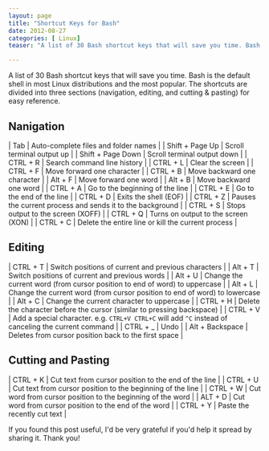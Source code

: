 ```yaml
---
layout: page
title: "Shortcut Keys for Bash"
date: 2012-08-27
categories: [ Linux]
teaser: "A list of 30 Bash shortcut keys that will save you time. Bash is the default shell in most Linux distributions and the most popular. The shortcuts are divided into 3 sections (navigation, editing and"

---
```

A list of 30 Bash shortcut keys that will save you time. Bash is the default shell in most Linux distributions and the most popular. The shortcuts are divided into three sections (navigation, editing, and cutting & pasting) for easy reference.

## Nanigation


| Tab   | Auto-complete files and folder names |
|   Shift + Page Up   | Scroll terminal output up |
|   Shift + Page Down   | Scroll terminal output down |
|   CTRL + R   | Search command line history |
|   CTRL + L   | Clear the screen |
|   CTRL + F   | Move forward one character |
|   CTRL + B   | Move backward one character |
|   Alt + F   | Move forward one word |
|   Alt + B   | Move backward one word |
|   CTRL + A   | Go to the beginning of the line |
|   CTRL + E   | Go to the end of the line |
|   CTRL + D   | Exits the shell (EOF) |
|   CTRL + Z   | Pauses the current process and sends it to the background |
|   CTRL + S   | Stops output to the screen (XOFF) |
|   CTRL + Q   | Turns on output to the screen (XON) |
|   CTRL + C   | Delete the entire line or kill the current process |

## Editing


|   CTRL + T   | Switch positions of current and previous characters |
|   Alt + T   | Switch positions of current and previous words |
|   Alt + U   | Change the current word (from cursor position to end of word) to uppercase |
|   Alt + L   | Change the current word (from cursor position to end of word) to lowercase |
|   Alt + C   | Change the current character to uppercase |
|   CTRL + H   | Delete the character before the cursor (similar to pressing backspace) |
|   CTRL + V   | Add a special character. e.g. `CTRL+V CTRL+C` will add `^C` instead of canceling the current command |
|   CTRL + _   | Undo |
|   Alt + Backspace   | Deletes from cursor position back to the first space |

## Cutting and Pasting


|   CTRL + K   | Cut text from cursor position to the end of the line |
|   CTRL + U   | Cut text from cursor position to the beginning of the line |
|   CTRL + W   | Cut word from cursor position to the beginning of the word |
|   ALT + D   | Cut word from cursor position to the end of the word |
|   CTRL + Y   | Paste the recently cut text |



If you found this post useful, I'd be very grateful if you'd help it spread by sharing it. Thank you!